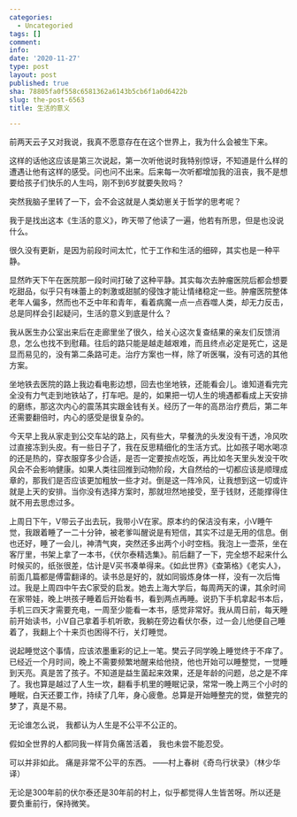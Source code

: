 ```yaml
---
categories:
  - Uncategoried
tags: []
comment: 
info: 
date: '2020-11-27'
type: post
layout: post
published: true
sha: 78805fa0f558c6581362a6143b5cb6f1a0d6422b
slug: the-post-6563
title: 生活的意义

---
```

前两天云子又对我说，我真不愿意存在在这个世界上，我为什么会被生下来。

这样的话他这应该是第三次说起，第一次听他说时我特别惊讶，不知道是什么样的遭遇让他有这样的感受。问也问不出来。后来每一次听都增加我的沮丧，我不是想要给孩子们快乐的人生吗，刚不到6岁就要失败吗？

突然我脑子里转了一下，会不会这就是人类幼崽关于哲学的思考呢？

我于是找出这本《生活的意义》，昨天带了他读了一遍，他若有所思，但是也没说什么。

很久没有更新，是因为前段时间太忙，忙于工作和生活的细碎，其实也是一种平静。

显然昨天下午在医院那一段时间打破了这种平静。其实每次去肿瘤医院后都会想要吃甜品，似乎只有味蕾上的刺激或甜腻的侵蚀才能让情绪稳定一些。肿瘤医院整体老年人偏多，然而也不乏中年和青年，看着病魔一点一点吞噬人类，却无力反击，总是同样会引起疑问，生活的意义到底是什么？

我从医生办公室出来后在走廊里坐了很久，给关心这次复查结果的亲友们反馈消息，怎么也找不到慰藉。往后的路只能是越走越艰难，而且终点必定是死亡，这是显而易见的，没有第二条路可走。治疗方案也一样，除了听医嘱，没有可选的其他方案。

坐地铁去医院的路上我边看电影边想，回去也坐地铁，还能看会儿。谁知道看完完全没有力气走到地铁站了，打车吧。是的，如果把一切人生的境遇都看成上天安排的磨练，那这次内心的震荡其实跟金钱有关。经历了一年的高昂治疗费后，第二年还需要翻倍时，内心的感受是很复杂的。

今天早上我从家走到公交车站的路上，风有些大，早餐洗的头发没有干透，冷风吹过直接冻到头皮。有一些日子了，我在反思精细化的生活方式。比如孩子喝水喝凉的还是热的，穿衣服穿多少合适，是否一定要按点吃饭，再比如冬天里头发没干吹风会不会影响健康。如果人类往回推到动物阶段，大自然给的一切都应该是顺理成章的，那我们是否应该更加粗放一些才对。倒是这一阵冷风，让我想到这一切或许就是上天的安排。当你没有选择方案时，那就坦然地接受，至于钱财，还能撑得住就不用去思虑过多。

上周日下午，V带云子出去玩，我带小V在家。原本约的保洁没有来，小V睡午觉，我跟着睡了一二十分钟，被老爹叫醒说是有短信，其实不过是无用的信息。倒也还好，睡了一会儿，神清气爽，突然还多出两个小时空档。我泡上一壶茶，坐在客厅里，书架上拿了一本书，《伏尔泰精选集》。前后翻了一下，完全想不起来什么时候买的，纸张很差，估计是V买书凑单得来。《如此世界》《查第格》《老实人》，前面几篇都是傅雷翻译的。读书总是好的，就如同锻炼身体一样，没有一次后悔过。我是上周四中午去C家受的启发。她去上海大学后，每周两天的课，其余时间在家带娃，晚上哄孩子睡着后开始看书，看到两点再睡。说扔下手机拿起书本后，手机三四天才需要充电，一周至少能看一本书，感觉非常好。我从周日前，每天睡前开始读书，小V自己拿着手机听歌，我躺在旁边看伏尔泰，过一会儿他便自己睡着了，我翻上个十来页也困得不行，关灯睡觉。

说起睡觉这个事情，应该浓墨重彩的记上一笔。樊云子同学晚上睡觉终于不痒了。已经近一个月时间，晚上不需要频繁地醒来给他挠，他也开始可以睡整觉，一觉睡到天亮。真是苦了孩子。不知道是益生菌起来效果，还是年龄的问题，总之是不痒了。我也算是越过了人生一坎，翻看手机里的睡眠记录，常常一晚上两三个小时的睡眠，白天还要工作，持续了几年，身心疲惫。总算是开始睡整完的觉，做整完的梦了，真是不易。

无论谁怎么说，
我都认为人生是不公平不公正的。

假如全世界的人都同我一样背负痛苦活着，
我也未尝不能忍受。

可以并非如此。
痛是非常不公平的东西。
——村上春树《奇鸟行状录》（林少华 译）

无论是300年前的伏尔泰还是30年前的村上，似乎都觉得人生皆苦呀。所以还是要负重前行，保持微笑。